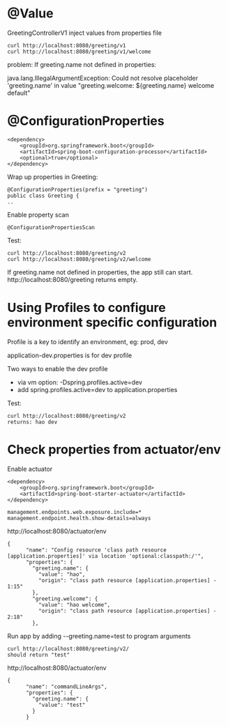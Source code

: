 
# @Value
GreetingControllerV1 inject values from properties file

    curl http://localhost:8080/greeting/v1
    curl http://localhost:8080/greeting/v1/welcome


problem:
If greeting.name not defined in properties:

java.lang.IllegalArgumentException: Could not resolve placeholder 'greeting.name' in value "greeting.welcome: ${greeting.name} welcome default"

# @ConfigurationProperties

    <dependency>
        <groupId>org.springframework.boot</groupId>
        <artifactId>spring-boot-configuration-processor</artifactId>
        <optional>true</optional>
    </dependency>
    
Wrap up properties in Greeting:    

    @ConfigurationProperties(prefix = "greeting")
    public class Greeting {
    ..


Enable property scan

    @ConfigurationPropertiesScan

Test:
    
    curl http://localhost:8080/greeting/v2
    curl http://localhost:8080/greeting/v2/welcome

If greeting.name not defined in properties, the app still can start. 
http://localhost:8080/greeting returns empty.

# Using Profiles to configure environment specific configuration
Profile is a key to identify an environment, eg: prod, dev

application-dev.properties is for dev profile

Two ways to enable the dev profile
* via vm option: -Dspring.profiles.active=dev
* add spring.profiles.active=dev to application.properties

Test:

    curl http://localhost:8080/greeting/v2
    returns: hao dev
    

# Check properties from actuator/env
Enable actuator

    <dependency>
        <groupId>org.springframework.boot</groupId>
        <artifactId>spring-boot-starter-actuator</artifactId>
    </dependency>

    management.endpoints.web.exposure.include=*
    management.endpoint.health.show-details=always
    
http://localhost:8080/actuator/env

    {
          "name": "Config resource 'class path resource [application.properties]' via location 'optional:classpath:/'",
          "properties": {
            "greeting.name": {
              "value": "hao",
              "origin": "class path resource [application.properties] - 1:15"
            },
            "greeting.welcome": {
              "value": "hao welcome",
              "origin": "class path resource [application.properties] - 2:18"
            },

Run app by adding --greeting.name=test to program arguments

    curl http://localhost:8080/greeting/v2/
    should return "test"

http://localhost:8080/actuator/env

    {
          "name": "commandLineArgs",
          "properties": {
            "greeting.name": {
              "value": "test"
            }
          }